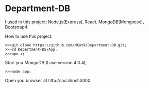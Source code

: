 # Department-DB

I used in this project: Node.js(Express), React, MongoDB(Mongoose), Bootstrap4.

How to use this project:

    >>>git clone https://github.com/NKatk/Department-DB.git;
    >>>cd Department-DB\App;
    >>>npm i;
  
Start you MongoDB (I use version 4.0.4);
  
    >>>node app;
  
 Open you browser at http://localhost:3000.
